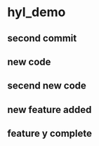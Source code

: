 # hyl_demo
## second commit
## new code
## secend new code

## new feature added
## feature y complete
